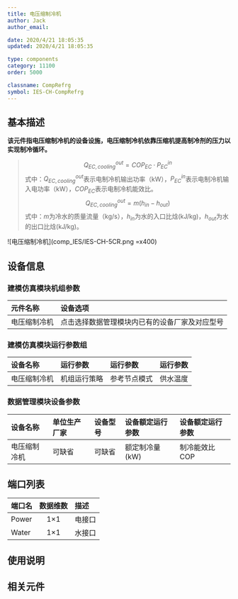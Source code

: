 ```yaml
---
title: 电压缩制冷机
author: Jack
author_email:

date: 2020/4/21 18:05:35
updated: 2020/4/21 18:05:35

type: components
category: 11100
order: 5000

classname: CompRefrg
symbol: IES-CH-CompRefrg
---
```

## 基本描述

**该元件指电压缩制冷机的设备设施，电压缩制冷机依靠压缩机提高制冷剂的压力以实现制冷循环。**

> $$Q_{EC,cooling}^{out} = COP_{EC}\cdot P_{EC}^{in}$$
> 式中：$Q_{EC,cooling}^{out}$表示电制冷机输出功率（kW），$P_{EC}^{in}$表示电制冷机输入电功率（kW），$COP_{EC}$表示电制冷机能效比。
> $$Q_{EC,cooling}^{out} = m(h_{in}-h_{out})$$
> 式中：$m$为冷水的质量流量（kg/s），$h_{in}$为水的入口比焓(kJ/kg)，$h_{out}$为水的出口比焓(kJ/kg)。

![电压缩制冷机](comp_IES/IES-CH-5CR.png =x400)

## 设备信息

### 建模仿真模块机组参数
| 元件名称 | 设备选项 |
| :--- | :--- |
| 电压缩制冷机 |  点击选择数据管理模块内已有的设备厂家及对应型号 |

### 建模仿真模块运行参数组
| 设备名称 |  运行参数  |  运行参数  |  运行参数  |
| :--- | :--- | :--- | :--- |
| 电压缩制冷机 |  机组运行策略 | 参考节点模式  |  供水温度  |

### 数据管理模块设备参数
| 设备名称 | 单位生产厂家 | 设备型号 | 设备额定运行参数 | 设备额定运行参数 |
| :--- | :--- | :--- | :--- | :--- |
| 电压缩制冷机 |  可缺省 | 可缺省 | 额定制冷量(kW) | 制冷能效比COP  |


## 端口列表
| 端口名 | 数据维数 | 描述 |
| :--- | :--:  | :--- |
|  Power  | 1×1  | 电接口  |
|  Water | 1×1  | 水接口  |

## 使用说明



## 相关元件